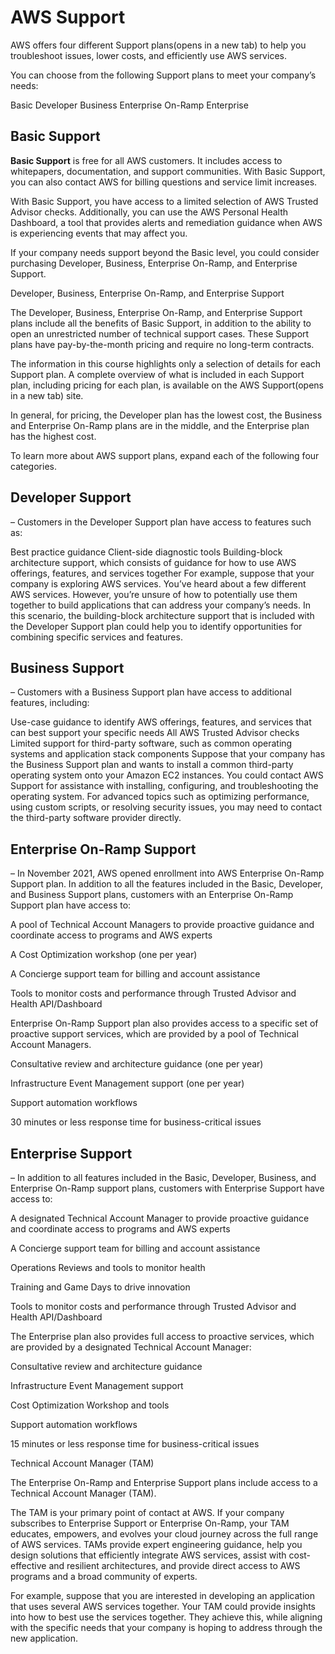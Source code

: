 # AWS Support

AWS offers four different Support plans(opens in a new tab) to help you troubleshoot issues, lower costs, and efficiently use AWS services. 

You can choose from the following Support plans to meet your company’s needs: 

Basic
Developer
Business
Enterprise On-Ramp
Enterprise

## Basic Support

**Basic Support** is free for all AWS customers. It includes access to whitepapers, documentation, and support communities. With Basic Support, you can also contact AWS for billing questions and service limit increases.

With Basic Support, you have access to a limited selection of AWS Trusted Advisor checks. Additionally, you can use the AWS Personal Health Dashboard, a tool that provides alerts and remediation guidance when AWS is experiencing events that may affect you. 

If your company needs support beyond the Basic level, you could consider purchasing Developer, Business, Enterprise On-Ramp, and Enterprise Support.

Developer, Business, Enterprise On-Ramp, and Enterprise Support

The Developer, Business, Enterprise On-Ramp, and Enterprise Support plans include all the benefits of Basic Support, in addition to the ability to open an unrestricted number of technical support cases. These Support plans have pay-by-the-month pricing and require no long-term contracts.

The information in this course highlights only a selection of details for each Support plan. A complete overview of what is included in each Support plan, including pricing for each plan, is available on the AWS Support(opens in a new tab) site.

In general, for pricing, the Developer plan has the lowest cost, the Business and Enterprise On-Ramp plans are in the middle, and the Enterprise plan has the highest cost.

To learn more about AWS support plans, expand each of the following four categories.


## Developer Support
–
Customers in the Developer Support plan have access to features such as:

Best practice guidance
Client-side diagnostic tools
Building-block architecture support, which consists of guidance for how to use AWS offerings, features, and services together
For example, suppose that your company is exploring AWS services. You’ve heard about a few different AWS services. However, you’re unsure of how to potentially use them together to build applications that can address your company’s needs. In this scenario, the building-block architecture support that is included with the Developer Support plan could help you to identify opportunities for combining specific services and features.


## Business Support
–
Customers with a Business Support plan have access to additional features, including: 

Use-case guidance to identify AWS offerings, features, and services that can best support your specific needs
All AWS Trusted Advisor checks
Limited support for third-party software, such as common operating systems and application stack components
Suppose that your company has the Business Support plan and wants to install a common third-party operating system onto your Amazon EC2 instances. You could contact AWS Support for assistance with installing, configuring, and troubleshooting the operating system. For advanced topics such as optimizing performance, using custom scripts, or resolving security issues, you may need to contact the third-party software provider directly.


## Enterprise On-Ramp Support
–
In November 2021, AWS opened enrollment into AWS Enterprise On-Ramp Support plan. In addition to all the features included in the Basic, Developer, and Business Support plans, customers with an Enterprise On-Ramp Support plan have access to:

A pool of Technical Account Managers to provide proactive guidance and coordinate access to programs and AWS experts

A Cost Optimization workshop (one per year)

A Concierge support team for billing and account assistance

Tools to monitor costs and performance through Trusted Advisor and Health API/Dashboard

Enterprise On-Ramp Support plan also provides access to a specific set of proactive support services, which are provided by a pool of Technical Account Managers.

Consultative review and architecture guidance (one per year)

Infrastructure Event Management support (one per year)

Support automation workflows

30 minutes or less response time for business-critical issues


## Enterprise Support
–
In addition to all features included in the Basic, Developer, Business, and Enterprise On-Ramp support plans, customers with Enterprise Support have access to:

A designated Technical Account Manager to provide proactive guidance and coordinate access to programs and AWS experts

A Concierge support team for billing and account assistance

Operations Reviews and tools to monitor health

Training and Game Days to drive innovation

Tools to monitor costs and performance through Trusted Advisor and Health API/Dashboard

The Enterprise plan also provides full access to proactive services, which are provided by a designated Technical Account Manager:

Consultative review and architecture guidance

Infrastructure Event Management support

Cost Optimization Workshop and tools

Support automation workflows

15 minutes or less response time for business-critical issues

Technical Account Manager (TAM)

The Enterprise On-Ramp and Enterprise Support plans include access to a Technical Account Manager (TAM).

The TAM is your primary point of contact at AWS. If your company subscribes to Enterprise Support or Enterprise On-Ramp, your TAM educates, empowers, and evolves your cloud journey across the full range of AWS services. TAMs provide expert engineering guidance, help you design solutions that efficiently integrate AWS services, assist with cost-effective and resilient architectures, and provide direct access to AWS programs and a broad community of experts.

For example, suppose that you are interested in developing an application that uses several AWS services together. Your TAM could provide insights into how to best use the services together. They achieve this, while aligning with the specific needs that your company is hoping to address through the new application.
